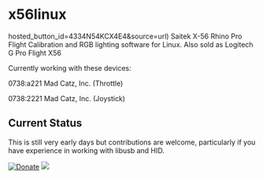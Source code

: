 
# x56linux
hosted_button_id=4334N54KCX4E4&source=url)
Saitek X-56 Rhino Pro Flight Calibration and RGB lighting software for Linux.
Also sold as Logitech G Pro Flight X56

Currently working with these devices:

0738:a221 Mad Catz, Inc. (Throttle)

0738:2221 Mad Catz, Inc. (Joystick)

## Current Status
This is still very early days but contributions are welcome, particularly if you have experience in working with libusb and HID.

[![Donate](https://img.shields.io/badge/Donate-PayPal-green.svg)](https://www.paypal.com/cgi-bin/webscr?cmd=_s-xclick&hosted_button_id=4334N54KCX4E4&source=url) ![](https://img.shields.io/github/license/Chryseus/x56linux)

